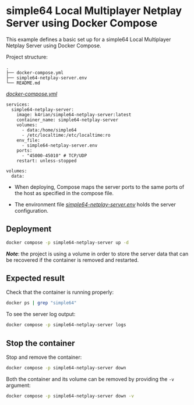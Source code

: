 simple64 Local Multiplayer Netplay Server using Docker Compose
=====
This example defines a basic set up for a simple64 Local Multiplayer Netplay Server using Docker Compose. 

Project structure:
```
.
├── docker-compose.yml
├── simple64-netplay-server.env
└── README.md
```

[_docker-compose.yml_](docker-compose.yml)
```
services:
  simple64-netplay-server:
    image: k4rian/simple64-netplay-server:latest
    container_name: simple64-netplay-server
    volumes:
      - data:/home/simple64
      - /etc/localtime:/etc/localtime:ro
    env_file:
      - simple64-netplay-server.env
    ports:
      - "45000-45010" # TCP/UDP
    restart: unless-stopped

volumes:
  data:
```

* When deploying, Compose maps the server ports to the same ports of the host as specified in the compose file.

* The environment file *[simple64-netplay-server.env](simple64-netplay-server.env)* holds the server configuration.

## Deployment
```bash
docker compose -p simple64-netplay-server up -d
```
*__Note__*: the project is using a volume in order to store the server data that can be recovered if the container is removed and restarted.

## Expected result
Check that the container is running properly:
```bash
docker ps | grep "simple64"
```

To see the server log output:
```bash
docker compose -p simple64-netplay-server logs
```

## Stop the container
Stop and remove the container:
```bash
docker compose -p simple64-netplay-server down
```

Both the container and its volume can be removed by providing the `-v` argument:
```bash
docker compose -p simple64-netplay-server down -v
```